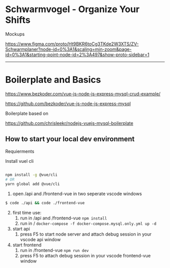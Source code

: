 # Schwarmvogel - Organize Your Shifts


Mockups

https://www.figma.com/proto/Ht9BKR6toCg3TKde2W3XTS/ZV-Schwarmplaner?node-id=0%3A1&scaling=min-zoom&page-id=0%3A1&starting-point-node-id=2%3A497&show-proto-sidebar=1



-------------------
# Boilerplate and Basics

https://www.bezkoder.com/vue-js-node-js-express-mysql-crud-example/

https://github.com/bezkoder/vue-js-node-js-express-mysql

Boilerplate based on

https://github.com/chrisleekr/nodejs-vuejs-mysql-boilerplate

## How to start your local dev environment

Requierments

Install vuel cli 
```sh 

npm install -g @vue/cli
# OR
yarn global add @vue/cli

```
1. open /api and /frontend-vue in two seperate vscode windows

```sh
$ code ./api && code ./frontend-vue
```

2. first time use:
   1. run in /api and /frontend-vue  `npm install `
   2. run in /   `docker-compose -f docker-compose.mysql.only.yml up -d`
3. start api
    1. press F5 to start node server and attach debug session in your vscode api window
4. start frontend
    1. run in /frontend-vue `npm run dev` 
    2. press F5 to attach debug session in your vscode frontend-vue window

